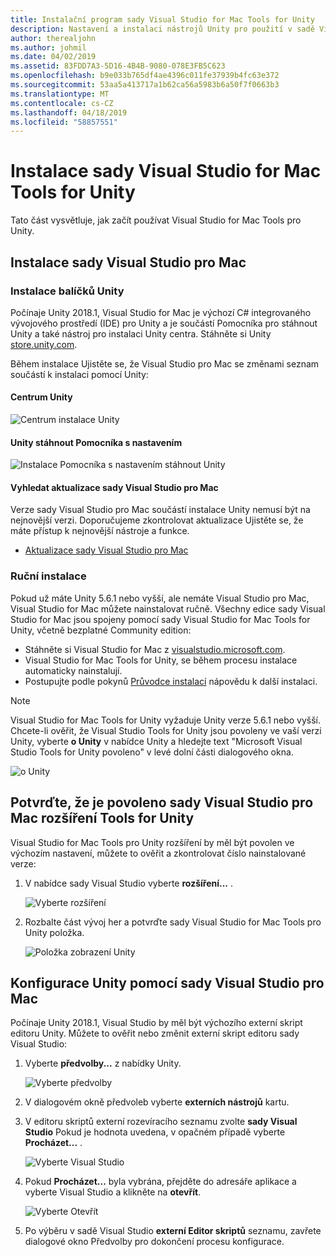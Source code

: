 ```yaml
---
title: Instalační program sady Visual Studio for Mac Tools for Unity
description: Nastavení a instalaci nástrojů Unity pro použití v sadě Visual Studio pro Mac
author: therealjohn
ms.author: johmil
ms.date: 04/02/2019
ms.assetid: 83FDD7A3-5D16-4B4B-9080-078E3FB5C623
ms.openlocfilehash: b9e033b765df4ae4396c011fe37939b4fc63e372
ms.sourcegitcommit: 53aa5a413717a1b62ca56a5983b6a50f7f0663b3
ms.translationtype: MT
ms.contentlocale: cs-CZ
ms.lasthandoff: 04/18/2019
ms.locfileid: "58857551"
---
```

# <a name="set-up-visual-studio-for-mac-tools-for-unity"></a>Instalace sady Visual Studio for Mac Tools for Unity

Tato část vysvětluje, jak začít používat Visual Studio for Mac Tools pro Unity.

## <a name="install-visual-studio-for-mac"></a>Instalace sady Visual Studio pro Mac

### <a name="unity-bundled-installation"></a>Instalace balíčků Unity

Počínaje Unity 2018.1, Visual Studio for Mac je výchozí C# integrovaného vývojového prostředí (IDE) pro Unity a je součástí Pomocníka pro stáhnout Unity a také nástroj pro instalaci Unity centra. Stáhněte si Unity [store.unity.com](https://store.unity.com/).

Během instalace Ujistěte se, že Visual Studio pro Mac se změnami seznam součástí k instalaci pomocí Unity:

#### <a name="unity-hub"></a>Centrum Unity

![Centrum instalace Unity](media/setup-vsmac-tools-unity-image7.png)

#### <a name="unity-download-assistant"></a>Unity stáhnout Pomocníka s nastavením

![Instalace Pomocníka s nastavením stáhnout Unity](media/setup-vsmac-tools-unity-image8.png)

#### <a name="check-for-updates-to-visual-studio-for-mac"></a>Vyhledat aktualizace sady Visual Studio pro Mac

Verze sady Visual Studio pro Mac součástí instalace Unity nemusí být na nejnovější verzi. Doporučujeme zkontrolovat aktualizace Ujistěte se, že máte přístup k nejnovější nástroje a funkce.

* [Aktualizace sady Visual Studio pro Mac](update.md)

### <a name="manual-installation"></a>Ruční instalace

Pokud už máte Unity 5.6.1 nebo vyšší, ale nemáte Visual Studio pro Mac, Visual Studio for Mac můžete nainstalovat ručně. Všechny edice sady Visual Studio for Mac jsou spojeny pomocí sady Visual Studio for Mac Tools for Unity, včetně bezplatné Community edition:

* Stáhněte si Visual Studio for Mac z [visualstudio.microsoft.com](https://visualstudio.microsoft.com/).
* Visual Studio for Mac Tools for Unity, se během procesu instalace automaticky nainstalují.
* Postupujte podle pokynů [Průvodce instalací](/visualstudio/mac/installation) nápovědu k další instalaci.

> [!NOTE]
> Visual Studio for Mac Tools for Unity vyžaduje Unity verze 5.6.1 nebo vyšší. Chcete-li ověřit, že Visual Studio Tools for Unity jsou povoleny ve vaší verzi Unity, vyberte **o Unity** v nabídce Unity a hledejte text "Microsoft Visual Studio Tools for Unity povoleno" v levé dolní části dialogového okna.
>
> ![o Unity](media/setup-vsmac-tools-unity-image3.png)

## <a name="confirm-that-the-visual-studio-for-mac-tools-for-unity-extension-is-enabled"></a>Potvrďte, že je povoleno sady Visual Studio pro Mac rozšíření Tools for Unity

Visual Studio for Mac Tools pro Unity rozšíření by měl být povolen ve výchozím nastavení, můžete to ověřit a zkontrolovat číslo nainstalované verze:

1. V nabídce sady Visual Studio vyberte **rozšíření...** .

   ![Vyberte rozšíření](media/setup-vsmac-tools-unity-image1.png)

2. Rozbalte část vývoj her a potvrďte sady Visual Studio for Mac Tools pro Unity položka.

   ![Položka zobrazení Unity](media/setup-vsmac-tools-unity-image2.png)

## <a name="configure-unity-for-use-with-visual-studio-for-mac"></a>Konfigurace Unity pomocí sady Visual Studio pro Mac

Počínaje Unity 2018.1, Visual Studio by měl být výchozího externí skript editoru Unity. Můžete to ověřit nebo změnit externí skript editoru sady Visual Studio:

1. Vyberte **předvolby...**  z nabídky Unity.

   ![Vyberte předvolby](media/setup-vsmac-tools-unity-image4.png)

2. V dialogovém okně předvoleb vyberte **externích nástrojů** kartu.

3. V editoru skriptů externí rozevíracího seznamu zvolte **sady Visual Studio** Pokud je hodnota uvedena, v opačném případě vyberte **Procházet...** .

   ![Vyberte Visual Studio](media/setup-vsmac-tools-unity-image5.png)

4. Pokud **Procházet...**  byla vybrána, přejděte do adresáře aplikace a vyberte Visual Studio a klikněte na **otevřít**.

   ![Vyberte Otevřít](media/setup-vsmac-tools-unity-image6.png)

5. Po výběru v sadě Visual Studio **externí Editor skriptů** seznamu, zavřete dialogové okno Předvolby pro dokončení procesu konfigurace.